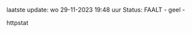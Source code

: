 laatste update: 
wo 29-11-2023 19:48   uur 
Status: FAALT - geel - 
<div class="service Y">httpstat</div>